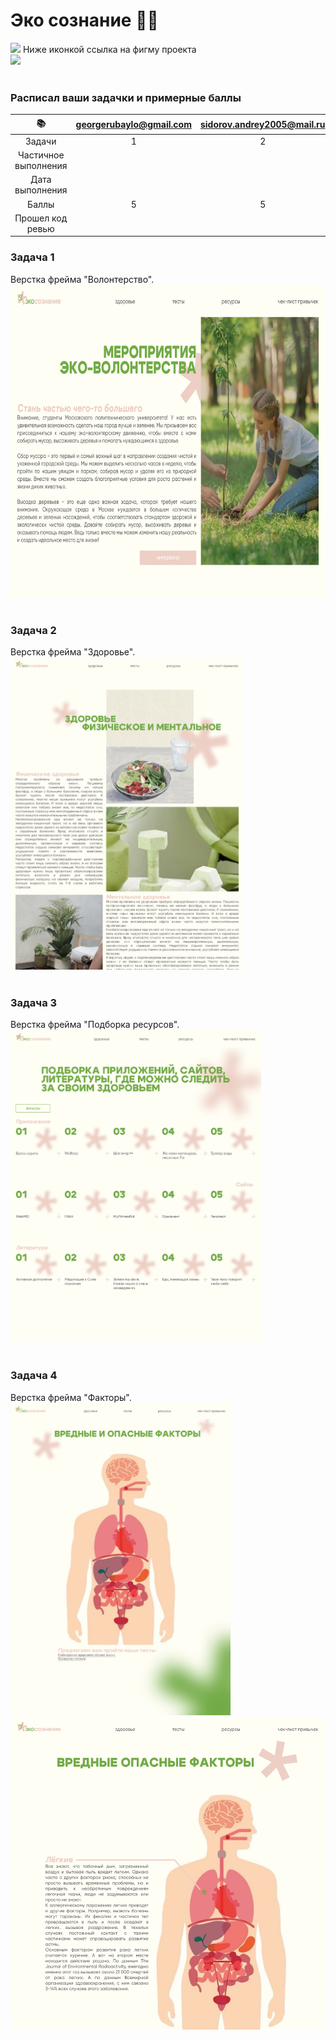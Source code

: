 # Эко сознание 🍃🐸


<img src="https://github.com/blackcater/blackcater/raw/main/images/Hi.gif" height="32"/>
Ниже иконкой ссылка на фигму проекта 
<br/>
<a href="https://www.figma.com/file/GybyzzORld1iIqz5XvTaiE/%D1%8D%D0%BA%D0%BE%D0%BB%D0%BE%D0%B3%D0%B8%D1%8F-%D1%87%D0%B5%D0%BB%D0%BE%D0%B2%D0%B5%D0%BA%D0%B0?type=design&node-id=71-795&mode=design&t=KIjVF6wrF8zEAXDn-0">
<img src="https://grizly.club/uploads/posts/2022-12/1671019034_grizly-club-p-figma-logotip-png-14.jpg" height="100"/>
</a>
<br/>
<br/>

<h3>Расписал ваши задачки и примерные баллы</h3>

 | 📚 | georgerubaylo@gmail.com    | sidorov.andrey2005@mail.ru    | cfifeg1@gmail.com   | mixik2005@mail.ru |
| :---:   | :---: | :---: | :---: |:---: |
| Задачи | 1   | 2    | 3   | 4   |
| Частичное выполнения |    |    |  ✅  |  ✅  |
| Дата выполнения |    |    |    |    |
| Баллы | 5   | 5   | 5   |5   |
| Прошел код ревью |    |    |    |    |

<h3 style="font-weight: bold;">Задача 1</h3>
Верстка  фрейма "Волонтерство".
<br/>
<img src="./волонтерство.png" height="500"/>
<br/>
<br/>
<h3 style="font-weight: bold;">Задача 2</h3>
Верстка  фрейма "Здоровье".
<br/>
<img src="./здоровье.png" height="500"/>
<br/>
<br/>
<h3 style="font-weight: bold;">Задача 3</h3>
Верстка  фрейма "Подборка ресурсов".
<br/>
<img src="./подборка ресурсов.png" height="500"/>
<br/>
<br/>
<h3 style="font-weight: bold;">Задача 4</h3>
Верстка  фрейма "Факторы".
<br/>
<img src="факторы.png" height="500"/>
<img src="факторы доп.png" height="500"/>

<br/>
